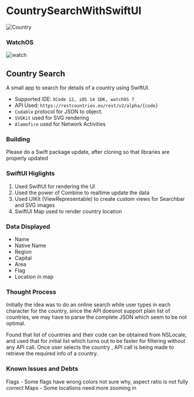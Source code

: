 # CountrySearchWithSwiftUI

![Country](https://user-images.githubusercontent.com/6782228/104825171-9976d400-5858-11eb-864d-7212df6dd3b0.gif)

### WatchOS

![watch](https://user-images.githubusercontent.com/6782228/106595228-86038280-6553-11eb-9af6-12087d415eee.gif)


## Country Search

A small app to search for details of a country using SwiftUI.

* Supported IDE: `XCode 12, iOS 14 SDK, watchOS 7`
* API Used: `https://restcountries.eu/rest/v2/alpha/{code}`
* `Codable` protocol for JSON to object.
* `SVGKit` used for SVG rendering
* `Alamofire` used for Network Activities

### Building

Please do a Swift package update, after cloning so that libraries are properly updated

### SwiftUI Higlights
1. Used SwiftUI for rendering the UI
2. Used the power of Combine to realtime update the data
3. Used UIKit (ViewRepresentable) to create custom views for Searchbar and SVG images
4. SwiftUI Map used to render country location

### Data Displayed
* Name
* Native Name
* Region
* Capital
* Area
* Flag
* Location in map

### Thought Process

Initially the idea was to do an online search while user types in each character for the country, since the API doesnot support plain list of countries, we may have to parse the complete JSON which seem to be not optimal.

Found that list of countries and their code can be obtained from NSLocale, and used that for initial list which turns out to be faster for filtering without any API call. Once user selects the country , API call is being made to retrieve the required info of a country.

### Known Issues and Debts

Flags - Some flags have wrong colors not sure why, aspect ratio is not fully correct
Maps - Some locations need more zooming in

